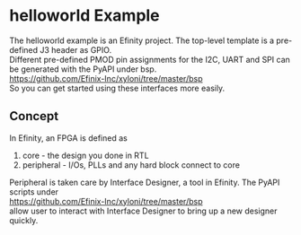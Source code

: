 helloworld Example
==================

The helloworld example is an Efinity project. The top-level template is a pre-defined J3 header as GPIO. <br/>
Different pre-defined PMOD pin assignments for the I2C, UART and SPI can be generated with the PyAPI under bsp. <br/>
https://github.com/Efinix-Inc/xyloni/tree/master/bsp <br/>
So you can get started using these interfaces more easily. <br/>

## Concept
In Efinity, an FPGA is defined as <br/>
1. core - the design you done in RTL <br/>
2. peripheral - I/Os, PLLs and any hard block connect to core <br/>

Peripheral is taken care by Interface Designer, a tool in Efinity. The PyAPI scripts under <br/>
https://github.com/Efinix-Inc/xyloni/tree/master/bsp <br/>
allow user to interact with Interface Designer to bring up a new designer quickly.
